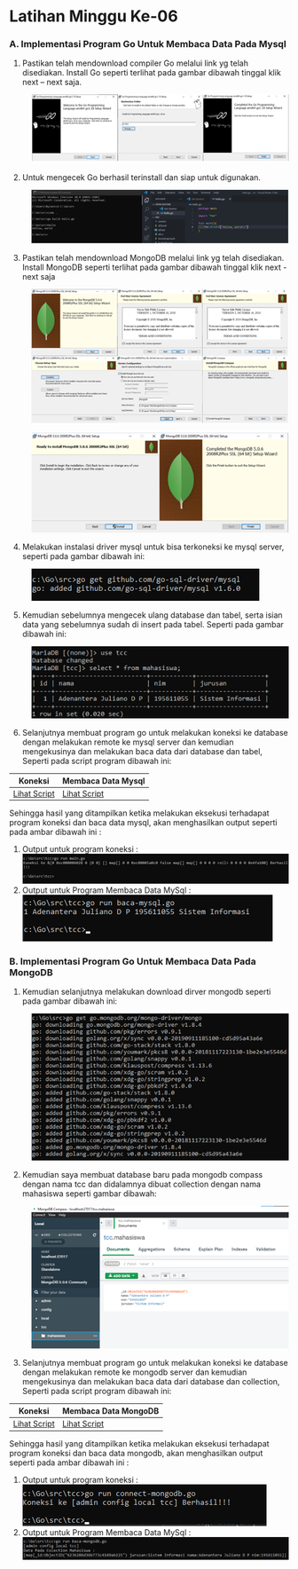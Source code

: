 # Latihan Minggu Ke-06

<h3>A. Implementasi Program Go Untuk Membaca Data Pada Mysql</h3>

1. Pastikan telah mendownload compiler Go melalui link yg telah disediakan. Install Go seperti terlihat pada gambar dibawah tinggal klik next – next saja. <br/>
<dd>

![](image/latihan/1.png)

</dd>

2. Untuk mengecek Go berhasil terinstall dan siap untuk digunakan.
<dd>

![](image/latihan/2.png)

</dd>

3. Pastikan telah mendownload MongoDB melalui link yg telah disediakan. Install MongoDB seperti terlihat pada gambar dibawah tinggal klik next - next saja<br/>
<dd>

![](image/latihan/3.png)

![](image/latihan/4.png)

</dd>

4. Melakukan instalasi driver mysql untuk bisa terkoneksi ke mysql server, seperti pada gambar dibawah ini: <br/>
<dd>

![](image/latihan/5.png)

</dd>

5. Kemudian sebelumnya mengecek ulang database dan tabel, serta isian data yang sebelumnya sudah di insert pada tabel. Seperti pada gambar dibawah ini: <br/>
<dd>

![](image/latihan/6.png)

</dd>

6. Selanjutnya membuat program go untuk melakukan koneksi ke database dengan melakukan remote ke mysql server dan kemudian mengekusinya dan melakukan baca data dari database dan tabel, Seperti pada script program dibawah ini:

| Koneksi                                          | Membaca Data Mysql                                     |
| ------------------------------------------------ | ------------------------------------------------------ |
| [Lihat Script](/minggu-06/image/latihan/main.go) | [Lihat Script](/minggu-06/image/latihan/baca-mysql.go) |

Sehingga hasil yang ditampilkan ketika melakukan eksekusi terhadapat program koneksi dan baca data mysql, akan menghasilkan output seperti pada ambar dibawah ini :<br/>

1. Output untuk program koneksi :<br/>
   ![](image/latihan/7.png)
2. Output untuk Program Membaca Data MySql :<br/>
![](image/latihan/8.png)
</dd>

<h3>B. Implementasi Program Go Untuk Membaca Data Pada MongoDB</h3>

1. Kemudian selanjutnya melakukan download dirver mongodb seperti pada gambar dibawah ini: <br/>

<dd>

![](image/latihan/9.png)

</dd>

2. Kemudian saya membuat database baru pada mongodb compass dengan nama tcc dan didalamnya dibuat collection dengan nama mahasiswa seperti gambar dibawah:<br/>
<dd>

![](image/latihan/10.png)

</dd>

3. Selanjutnya membuat program go untuk melakukan koneksi ke database dengan melakukan remote ke mongodb server dan kemudian mengekusinya dan melakukan baca data dari database dan collection, Seperti pada script program dibawah ini: <br/>

| Koneksi                                                     | Membaca Data MongoDB                                     |
| ----------------------------------------------------------- | -------------------------------------------------------- |
| [Lihat Script](/minggu-06/image/latihan/connect-mongodb.go) | [Lihat Script](/minggu-06/image/latihan/baca-mongodb.go) |

Sehingga hasil yang ditampilkan ketika melakukan eksekusi terhadapat program koneksi dan baca data mongodb, akan menghasilkan output seperti pada ambar dibawah ini :<br/>

1. Output untuk program koneksi :<br/>
   ![](image/latihan/11.png)
2. Output untuk Program Membaca Data MySql :<br/>
![](image/latihan/12.png)
</dd>
</dd>
